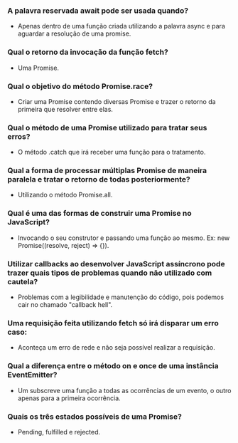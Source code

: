 ### A palavra reservada await pode ser usada quando?
- Apenas dentro de uma função criada utilizando a palavra async e para aguardar a resolução de uma promise.

### Qual o retorno da invocação da função fetch?
- Uma Promise.

### Qual o objetivo do método Promise.race?
- Criar uma Promise contendo diversas Promise e trazer o retorno da primeira que resolver entre elas.

### Qual o método de uma Promise utilizado para tratar seus erros?
- O método .catch que irá receber uma função para o tratamento.

### Qual a forma de processar múltiplas Promise de maneira paralela e tratar o retorno de todas posteriormente?
- Utilizando o método Promise.all.

### Qual é uma das formas de construir uma Promise no JavaScript?
- Invocando o seu construtor e passando uma função ao mesmo. Ex: new Promise((resolve, reject) => {}).

### Utilizar callbacks ao desenvolver JavaScript assíncrono pode trazer quais tipos de problemas quando não utilizado com cautela?
- Problemas com a legibilidade e manutenção do código, pois podemos cair no chamado "callback hell".

### Uma requisição feita utilizando fetch só irá disparar um erro caso:
- Aconteça um erro de rede e não seja possível realizar a requisição.

### Qual a diferença entre o método on e once de uma instância EventEmitter?
- Um subscreve uma função a todas as ocorrências de um evento, o outro apenas para a primeira ocorrência.

### Quais os três estados possíveis de uma Promise?
- Pending, fulfilled e rejected.
